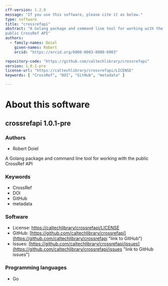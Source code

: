 ```yaml
---
cff-version: 1.2.0
message: "If you use this software, please cite it as below."
type: software
title: "crossrefapi"
abstract: "A Golang package and command line tool for working with the
public CrossRef API"
authors:
  - family-names: Doiel
    given-names: Robert
    orcid: "https://orcid.org/0000-0003-0900-6903"

repository-code: "https://github.com/caltechlibrary/crossrefapi"
version: 1.0.1-pre
license-url: "https://caltechlibrary/crossrefapi/LICENSE"
keywords: [ "CrossRef", "DOI", "GitHub", "metadata" ]

---
```


About this software
===================

## crossrefapi 1.0.1-pre

### Authors

- Robert Doiel


A Golang package and command line tool for working with the public
CrossRef API

### Keywords

- CrossRef
- DOI
- GitHub
- metadata

### Software

- License: [https://caltechlibrary/crossrefapi/LICENSE](https://caltechlibrary/crossrefapi/LICENSE "link to license")
- GitHub: [https://github.com/caltechlibrary/crossrefapi](https://github.com/caltechlibrary/crossrefapi "link to GitHub")
- Issues: [https://github.com/caltechlibrary/crossrefapi/issues](https://github.com/caltechlibrary/crossrefapi/issues "link to GitHub issues")


### Programming languages

- Go


